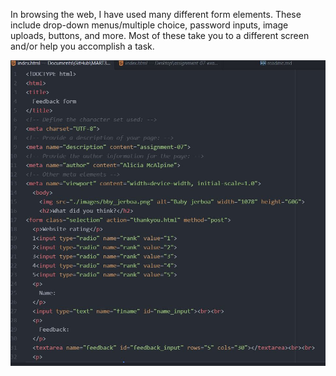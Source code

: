 In browsing the web, I have used many different form elements. These include drop-down menus/multiple choice, password inputs, image uploads, buttons, and more. Most of these take you to a different screen and/or help you accomplish a task.

<img src="./images/assignment-07-screenshot.JPG">
